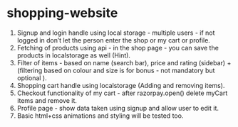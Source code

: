 # shopping-website
1. Signup and login handle using local storage - multiple users - if not logged in don’t let the person enter the shop or my cart or profile.
2. Fetching of products using api - in the shop page - you can save the products in localstorage as well (Hint).
3. Filter of items - based on name (search bar), price and rating (sidebar) + (filtering based on colour and size is for bonus  - not mandatory but optional ).
4. Shopping cart handle using localstorage (Adding and removing items).
5. Checkout functionality of my cart - after razorpay.open() delete myCart items and remove it.
6. Profile page - show data taken using signup and allow user to edit it.
7. Basic html+css animations and styling will be tested too.
